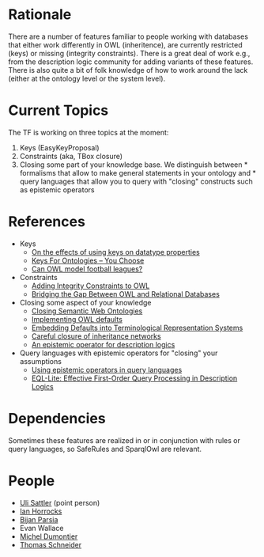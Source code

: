 # Rationale #

There are a number of features familiar to people working with databases that either work differently in OWL (inheritence), are currently restricted (keys) or missing (integrity constraints). There is a great deal of work e.g., from the description logic community for adding variants of these features. There is also quite a bit of folk knowledge of how to work around the lack (either at the ontology level or the system level).

# Current Topics #

The TF is working on three topics at the moment:

  1. Keys (EasyKeyProposal)
  1. Constraints (aka, TBox closure)
  1. Closing some part of your knowledge base. We distinguish between
    * formalisms that allow to make general statements in your ontology and
    * query languages that allow you to query with "closing" constructs such as epistemic operators

# References #
  * Keys
    * [On the effects of using keys on datatype properties](http://www.cs.man.ac.uk/~horrocks/Publications/download/2004/LAHS04a.pdf)
    * [Keys For Ontologies – You Choose](http://webont.org/owled/taskforces/dbe/keys_poster.pdf)
    * [Can OWL model football leagues?](http://webont.org/owled/2007/PapersPDF/paper_19.pdf)
  * Constraints
    * [Adding Integrity Constraints to OWL](http://webont.org/owled/2007/PapersPDF/submission_9.pdf)
    * [Bridging the Gap Between OWL and Relational Databases](http://www.cs.man.ac.uk/~bmotik/publications/papers/mhs07bridging.pdf)
  * Closing some aspect of your knowledge
    * [Closing Semantic Web Ontologies](http://www.cs.man.ac.uk/~bmotik/publications/papers/mr06closing-report.pdf)
    * [Implementing OWL defaults](http://www.webont.org/owled/2006/acceptedLong/submission_22.pdf)
    * [Embedding Defaults into Terminological Representation Systems](http://lat.inf.tu-dresden.de/research/papers.html)
    * [Careful closure of inheritance networks](http://www.dis.uniroma1.it/~ai/citations/Len-91b.html)
    * [An epistemic operator for description logics](http://dx.doi.org/10.1016/S0004-3702(98)00009-5)
  * Query languages with epistemic operators for "closing" your assumptions
    * [Using epistemic operators in query languages](http://www.tonesproject.org/index.php?option=com_docman&Itemid=45&task=docclick&bid=87&limitstart=0&limit=20)
    * [EQL-Lite: Effective First-Order Query Processing in Description Logics](http://www.ijcai.org/papers07/Papers/IJCAI07-042.pdf)


# Dependencies #

Sometimes these features are realized in or in conjunction with rules or query languages, so SafeRules and SparqlOwl are relevant.

# People #

  * [Uli Sattler](http://www.cs.man.ac.uk/~sattler/) (point person)
  * [Ian Horrocks](http://www.cs.man.ac.uk/~horrocks/)
  * [Bijan Parsia](http://www.cs.man.ac.uk/~bparsia/)
  * Evan Wallace
  * [Michel Dumontier](http://dumontierlab.com/)
  * [Thomas Schneider](http://www.cs.man.ac.uk/~schneidt/)










